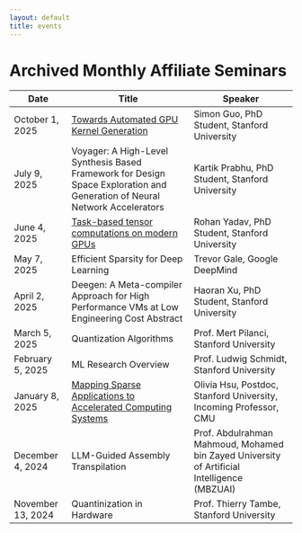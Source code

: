 ```yaml
---
layout: default
title: events
---
```


# Archived Monthly Affiliate Seminars

| Date | Title | Speaker |
| ---- | ----- | ------- |
| October 1, 2025 | <a href="https://drive.google.com/file/d/1RmGrUjKUDgxmx6OH8fUkiYehRBR8ZjA8/view?usp=drive_link/">Towards Automated GPU Kernel Generation</a> <br/> | Simon Guo, PhD Student, Stanford University |
| July 9, 2025 | Voyager: A High-Level Synthesis Based Framework for Design Space Exploration and Generation of Neural Network Accelerators | Kartik Prabhu, PhD Student, Stanford University |
| June 4, 2025 | <a href="https://drive.google.com/file/d/1sHl0-OBUYzcFSRc2rfZCXNBzFFZeHxMI/view?usp=sharing/">Task-based tensor computations on modern GPUs</a> <br/>| Rohan Yadav, PhD Student, Stanford University |
| May 7, 2025 | Efficient Sparsity for Deep Learning | Trevor Gale, Google DeepMind |
| April 2, 2025 | Deegen: A Meta-compiler Approach for High Performance VMs at Low Engineering Cost Abstract | Haoran Xu, PhD Student, Stanford University |
| March 5, 2025 | Quantization Algorithms | Prof. Mert Pilanci, Stanford University |
| February 5, 2025 | ML Research Overview | Prof. Ludwig Schmidt, Stanford University |
| January 8, 2025 | <a href="https://drive.google.com/file/d/1UF6tibTpYDsBtLEOEupT6y4R5hAJRSuU/view?usp=drive_link/">Mapping Sparse Applications to Accelerated Computing Systems</a> <br/> | Olivia Hsu, Postdoc, Stanford University, Incoming Professor, CMU |
| December 4, 2024 | LLM-Guided Assembly Transpilation | Prof. Abdulrahman Mahmoud, Mohamed bin Zayed University of Artificial Intelligence (MBZUAI)   |
| November 13, 2024 | Quantinization in Hardware | Prof. Thierry Tambe, Stanford University |
